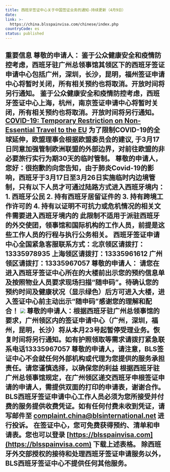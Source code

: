 ```yaml
---
title: 西班牙签证中心关于中国签证业务的通知-持续更新（4月9日）
date: 
link: >-
  https://china.blsspainvisa.com/chinese/index.php
countryCode: es
status: published
---
```

## 重要信息 尊敬的申请人： 鉴于公众健康安全和疫情防控考虑，西班牙驻广州总领事馆其领区下的西班牙签证申请中心包括广州，深圳，长沙，昆明，福州签证申请中心将暂时关闭，所有相关预约也将取消。开放时间将另行通知。 鉴于公众健康安全和疫情防控考虑，西班牙签证中心上海，杭州，南京签证申请中心将暂时关闭，所有相关预约也将取消。开放时间将另行通知。 [COVID-19: Temporary Restriction on Non-Essential Travel to the EU](pdf/COVID-19.pdf) 为了限制COVID-19的全球延伸，欧盟理事会根据欧盟委员会的建议, 于3月17日同意加强管制欧洲联盟的外部边界，对前往欧盟的非必要旅行实行为期30天的临时管制。 尊敬的申请人，您好：很抱歉的向您告知，由于肺炎Covid-19的影响，西班牙于3月17日至3月26日实施临时内边境管制，只有以下人员才可通过陆路方式进入西班牙境内： 1\. 西班牙公民 2\. 持有西班牙居留证件的 3\. 持有跨境工作许可的 4\. 持有以证明不可抗力或危机情况的相关文件需要进入西班牙境内的 此限制不适用于派驻西班牙的外交使团，领事馆和国际机构的工作人员，前提是这些工作人员的行程与执行公务相关。 西班牙签证申请中心全国紧急客服联系方式：北京领区请拨打：13335978935 上海领区请拨打：13335961612 广州领区请拨打：13335967057 尊敬的申请人： 请您在进入西班牙签证中心所在的大楼前出示您的预约信息单及按照物业人员要求现场扫描“随申码”。待确认您的预约时间及健康状况（显示绿色）后方可进入大楼，进入签证中心前主动出示“随申码”感谢您的理解和配合！ ![](../images/barcode.jpg) 尊敬的申请人：根据西班牙驻广州总领事馆的要求，广州领区内的签证申请中心（广州，深圳，福州，昆明，长沙）将从本月23号起暂停受理业务。恢复时间将另行通知。如有护照领取等需求请拨打紧急联系电话13335967057 尊敬的申请人，请注意，BLS签证中心不会就任何外部机构或代理为您提供的服务承担责任。请您谨慎选择，以确保您的利益 根据西班牙驻广州总领事馆规定，在广州领区递交西班牙申根签证申请的申请人，需提供双面的打印的申请表，谢谢合作。 BLS西班牙签证申请中心工作人员必须为您所接受并付费的服务提供收费凭证。如有任何付费未收到凭证，请写邮件至 [complaint.china@blsinternational.net](mailto:complaint.china@blsinternational.net) 进行投诉。 在签证中心，您可免费获得预约、清单和申请表。您也可以登录 [https://blsspainvisa.com](https://blsspainvisa.com) 下载上述表格。 除西班牙外交部授权的接待和处理西班牙签证申请服务以外，BLS西班牙签证中心不提供任何其他服务。 
